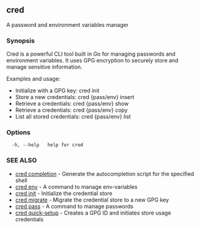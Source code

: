 ## cred

A password and environment variables manager

### Synopsis

Cred is a powerful CLI tool built in Go for managing passwords and environment variables.
It uses GPG encryption to securely store and manage sensitive information.

Examples and usage:
- Initialize with a GPG key: cred init <gpg-key-id>
- Store a new credentials: cred {pass/env} insert <file-name>
- Retrieve a credentials: cred {pass/env} show <file-name>
- Retrieve a credentials: cred {pass/env} copy <file-name>
- List all stored credentials: cred {pass/env} list

### Options

```
  -h, --help   help for cred
```

### SEE ALSO

* [cred completion](cred_completion.md)	 - Generate the autocompletion script for the specified shell
* [cred env](cred_env.md)	 - A command to manage env-variables
* [cred init](cred_init.md)	 - Initialize the credential store
* [cred migrate](cred_migrate.md)	 - Migrate the credential store to a new GPG key
* [cred pass](cred_pass.md)	 - A command to manage passwords
* [cred quick-setup](cred_quick-setup.md)	 - Creates a GPG ID and initiates store usage credentials

